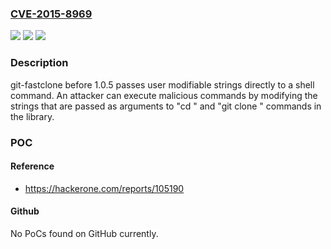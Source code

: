 ### [CVE-2015-8969](https://cve.mitre.org/cgi-bin/cvename.cgi?name=CVE-2015-8969)
![](https://img.shields.io/static/v1?label=Product&message=git-fastclone%20ruby%20gem%20All%20versions%20before%201.0.5&color=blue)
![](https://img.shields.io/static/v1?label=Version&message=n%2Fa&color=blue)
![](https://img.shields.io/static/v1?label=Vulnerability&message=Arbitrary%20Command%20Execution&color=brighgreen)

### Description

git-fastclone before 1.0.5 passes user modifiable strings directly to a shell command. An attacker can execute malicious commands by modifying the strings that are passed as arguments to "cd " and "git clone " commands in the library.

### POC

#### Reference
- https://hackerone.com/reports/105190

#### Github
No PoCs found on GitHub currently.

